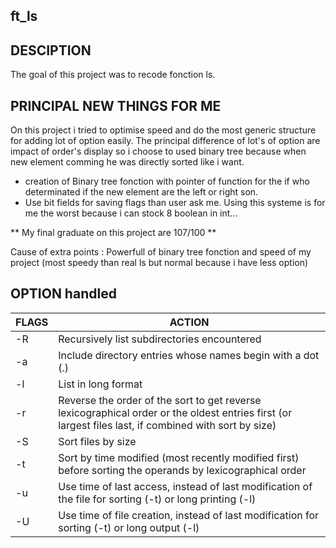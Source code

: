 ## ft_ls

## DESCIPTION

The goal of this project was to recode fonction ls.

## PRINCIPAL NEW THINGS FOR ME

On this project i tried to optimise speed and do the most generic structure for adding lot of option easily.
The principal difference of lot's of option are impact of order's display so i choose to used binary tree because when new element comming he was directly sorted like i want.

* creation of Binary tree fonction with pointer of function for the if who determinated if the new element are the left or right son.
* Use bit fields for saving flags than user ask me. Using this systeme is for me the worst because i can stock 8 boolean in int...

** My final graduate on this project are 107/100 **

Cause of extra points : Powerfull of binary tree fonction and speed of my project (most speedy than real ls but normal because i have less option)

## OPTION handled

| FLAGS | ACTION |
| --- | --- |
| -R | Recursively list subdirectories encountered | 
| -a | Include directory entries whose names begin with a dot (.) |
| -l | List in long format |
| -r | Reverse the order of the sort to get reverse lexicographical order or the oldest entries first (or largest files last, if combined with sort by size) |
| -S | Sort files by size |
| -t |  Sort by time modified (most recently modified first) before sorting the operands by lexicographical order |
| -u | Use time of last access, instead of last modification of the file for sorting (-t) or long printing (-l) |
| -U | Use time of file creation, instead of last modification for sorting (-t) or long output (-l) |

